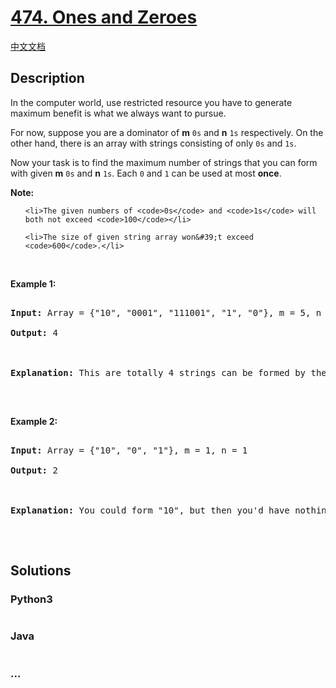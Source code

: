 # [474. Ones and Zeroes](https://leetcode.com/problems/ones-and-zeroes)

[中文文档](/solution/0400-0499/0474.Ones%20and%20Zeroes/README.md)

## Description

<p>In the computer world, use restricted resource you have to generate maximum benefit is what we always want to pursue.</p>

<p>For now, suppose you are a dominator of <b>m</b> <code>0s</code> and <b>n</b> <code>1s</code> respectively. On the other hand, there is an array with strings consisting of only <code>0s</code> and <code>1s</code>.</p>

<p>Now your task is to find the maximum number of strings that you can form with given <b>m</b> <code>0s</code> and <b>n</b> <code>1s</code>. Each <code>0</code> and <code>1</code> can be used at most <b>once</b>.</p>

<p><b>Note:</b></p>

<ol>

    <li>The given numbers of <code>0s</code> and <code>1s</code> will both not exceed <code>100</code></li>

    <li>The size of given string array won&#39;t exceed <code>600</code>.</li>

</ol>

<p>&nbsp;</p>

<p><b>Example 1:</b></p>

<pre>

<b>Input:</b> Array = {&quot;10&quot;, &quot;0001&quot;, &quot;111001&quot;, &quot;1&quot;, &quot;0&quot;}, m = 5, n = 3

<b>Output:</b> 4



<b>Explanation:</b> This are totally 4 strings can be formed by the using of 5 0s and 3 1s, which are &ldquo;10,&rdquo;0001&rdquo;,&rdquo;1&rdquo;,&rdquo;0&rdquo;

</pre>

<p>&nbsp;</p>

<p><b>Example 2:</b></p>

<pre>

<b>Input:</b> Array = {&quot;10&quot;, &quot;0&quot;, &quot;1&quot;}, m = 1, n = 1

<b>Output:</b> 2



<b>Explanation:</b> You could form &quot;10&quot;, but then you&#39;d have nothing left. Better form &quot;0&quot; and &quot;1&quot;.

</pre>

<p>&nbsp;</p>

## Solutions

<!-- tabs:start -->

### **Python3**

```python

```

### **Java**

```java

```

### **...**

```

```

<!-- tabs:end -->
